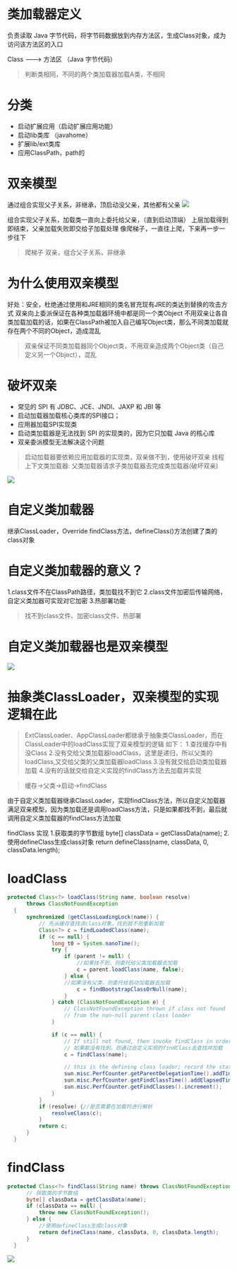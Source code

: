 # 类加载器定义
负责读取 Java 字节代码，将字节码数据放到内存方法区，生成Class对象，成为访问该方法区的入口

Class ---> 方法区
          （Java 字节代码）
          
> 判断类相同，不同的两个类加载器加载A类，不相同

# 分类
- 启动扩展应用（启动扩展应用功能）
- 启动lib类库 （javahome）
- 扩展lib/ext类库
- 应用ClassPath，path的

# 双亲模型
通过组合实现父子关系，非继承，顶启动没父亲，其他都有父亲
![](/assets/20170625231013755.png)

组合实现父子关系，加载类一直向上委托给父亲，（直到启动顶端）
上层加载得到即结束，父亲加载失败即交给子加载处理
像爬梯子，一直往上爬，下来再一步一步往下

> 爬梯子 双亲，组合父子关系，非继承

# 为什么使用双亲模型
好处：安全，杜绝通过使用和JRE相同的类名冒充现有JRE的类达到替换的攻击方式
双亲向上委派保证在各种类加载器环境中都是同一个类Object
不用双亲让各自类加载加载的话，如果在ClassPath被加入自己编写Object类，那么不同类加载就存在两个不同的Object，造成混乱

> 双亲保证不同类加载器同个Object类，不用双亲造成两个Object类（自己定义另一个Object），混乱


# 破坏双亲   
- 常见的 SPI 有 JDBC、JCE、JNDI、JAXP 和 JBI 等
- 启动加载器加载核心类库的SPI接口； 
- 应用器加载SPI实现类
- 启动类加载器是无法找到 SPI 的实现类的，因为它只加载 Java 的核心库
- 双亲委派模型无法解决这个问题

> 启动加载器要依赖应用加载器的实现类，双亲做不到，使用破坏双亲
> 线程上下文类加载器: 父类加载器请求子类加载器去完成类加载器(破坏双亲)

![](/assets/20170625143404387.png)


# 自定义类加载器
继承ClassLoader，Override findClass方法，defineClass()方法创建了类的class对象

# 自定义类加载器的意义？
1.class文件不在ClassPath路径，类加载找不到它
2.class文件加密后传输网络，自定义类加器可实现对它加密
3.热部署功能
> 找不到class文件、加密class文件、热部署

# 自定义类加载器也是双亲模型
![](/assets/20170625231013755.png)

# 抽象类ClassLoader，双亲模型的实现逻辑在此
> ExtClassLoader、AppClassLoader都继承于抽象类ClassLoader，而在ClassLoader中的loadClass实现了双亲模型的逻辑
如下：
1.查找缓存中有没Class
2.没有交给父类加载器loadClass，这里是递归，所以父类的loadClass,又交给父类的父类加载器loadClass
3.没有就交给启动类加载器加载
4.没有的话就交给自定义实现的findClass方法去加载并实现

> 缓存->父类->启动->findClass

由于自定义类加载器继承ClassLoader，实现findClass方法，所以自定义加载器满足双亲模型，因为类加载还是调用loadClass方法，只是如果都找不到，最后就调用自定义类加载器的findClass方法加载

findClass 实现
1.获取类的字节数组
byte[] classData = getClassData(name);
2.使用defineClass生成class对象
return defineClass(name, classData, 0, classData.length);


# loadClass
```java
protected Class<?> loadClass(String name, boolean resolve)
      throws ClassNotFoundException
  {
      synchronized (getClassLoadingLock(name)) {
          // 先从缓存查找该class对象，找到就不用重新加载
          Class<?> c = findLoadedClass(name);
          if (c == null) {
              long t0 = System.nanoTime();
              try {
                  if (parent != null) {
                      //如果找不到，则委托给父类加载器去加载
                      c = parent.loadClass(name, false);
                  } else {
                  //如果没有父类，则委托给启动加载器去加载
                      c = findBootstrapClassOrNull(name);
                  }
              } catch (ClassNotFoundException e) {
                  // ClassNotFoundException thrown if class not found
                  // from the non-null parent class loader
              }

              if (c == null) {
                  // If still not found, then invoke findClass in order
                  // 如果都没有找到，则通过自定义实现的findClass去查找并加载
                  c = findClass(name);

                  // this is the defining class loader; record the stats
                  sun.misc.PerfCounter.getParentDelegationTime().addTime(t1 - t0);
                  sun.misc.PerfCounter.getFindClassTime().addElapsedTimeFrom(t1);
                  sun.misc.PerfCounter.getFindClasses().increment();
              }
          }
          if (resolve) {//是否需要在加载时进行解析
              resolveClass(c);
          }
          return c;
      }
  }
```
# findClass
```java
protected Class<?> findClass(String name) throws ClassNotFoundException {
      // 获取类的字节数组
      byte[] classData = getClassData(name);  
      if (classData == null) {
          throw new ClassNotFoundException();
      } else {
          //使用defineClass生成class对象
          return defineClass(name, classData, 0, classData.length);
      }
  }
```


![](/assets/233b9295fd574b3d88f83d9f7e0ddebb.jpg)



